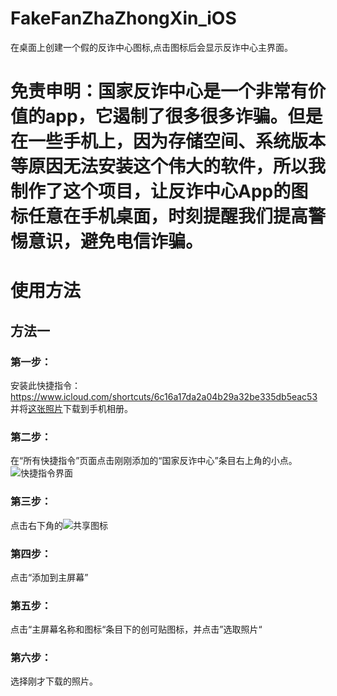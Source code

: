 # FakeFanZhaZhongXin_iOS
在桌面上创建一个假的反诈中心图标,点击图标后会显示反诈中心主界面。
# 免责申明：国家反诈中心是一个非常有价值的app，它遏制了很多很多诈骗。但是在一些手机上，因为存储空间、系统版本等原因无法安装这个伟大的软件，所以我制作了这个项目，让反诈中心App的图标任意在手机桌面，时刻提醒我们提高警惕意识，避免电信诈骗。
# 使用方法
## 方法一
### 第一步：
安装此快捷指令：https://www.icloud.com/shortcuts/6c16a17da2a04b29a32be335db5eac53  
并将[这张照片](https://github.com/zxkmm/FakeAntiSpamCenter_iOS/blob/main/%E5%9B%BE%E5%83%8F.PNG?raw=true)下载到手机相册。
### 第二步：
在“所有快捷指令”页面点击刚刚添加的“国家反诈中心”条目右上角的小点。
![快捷指令界面](https://github.com/zxkmm/FakeAntiSpamCenter_iOS/blob/main/IMG_1601.jpg?raw=true)
### 第三步：
点击右下角的![共享图标](https://github.com/zxkmm/FakeAntiSpamCenter_iOS/blob/main/%E6%88%AA%E5%B1%8F2022-04-01%20%E4%B8%8B%E5%8D%889.26.50.png?raw=true)
### 第四步：
点击“添加到主屏幕”
### 第五步：
点击“主屏幕名称和图标“条目下的创可贴图标，并点击”选取照片“
### 第六步：
选择刚才下载的照片。
